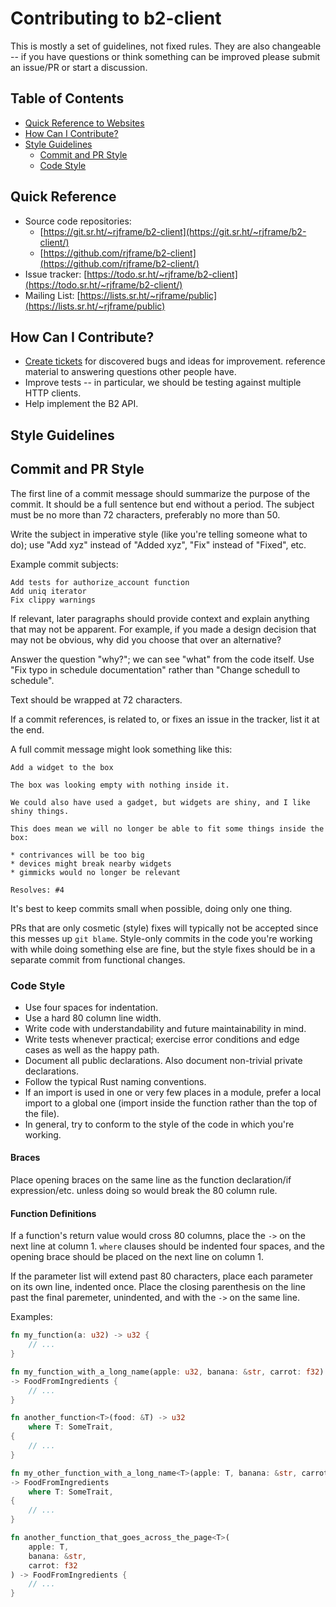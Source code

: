 # Contributing to b2-client

This is mostly a set of guidelines, not fixed rules. They are also changeable --
if you have questions or think something can be improved please submit an
issue/PR or start a discussion.


## Table of Contents

* [Quick Reference to Websites](#quick-reference)
* [How Can I Contribute?](#how-can-i-contribute)
* [Style Guidelines](#style-guidelines)
    * [Commit and PR Style](#commit-and-pr-style)
    * [Code Style](#code-style)


## Quick Reference

* Source code repositories:
    * [https://git.sr.ht/~rjframe/b2-client](https://git.sr.ht/~rjframe/b2-client/)
    * [https://github.com/rjframe/b2-client](https://github.com/rjframe/b2-client/)
* Issue tracker:
  [https://todo.sr.ht/~rjframe/b2-client](https://todo.sr.ht/~rjframe/b2-client/)
* Mailing List:
  [https://lists.sr.ht/~rjframe/public](https://lists.sr.ht/~rjframe/public)


## How Can I Contribute?

* [Create tickets](https://todo.sr.ht/~rjframe/upim) for discovered bugs and
  ideas for improvement.
  reference material to answering questions other people have.
* Improve tests -- in particular, we should be testing against multiple HTTP
  clients.
* Help implement the B2 API.


## Style Guidelines

## Commit and PR Style

The first line of a commit message should summarize the purpose of the commit.
It should be a full sentence but end without a period. The subject must be no
more than 72 characters, preferably no more than 50.

Write the subject in imperative style (like you're telling someone what to do);
use "Add xyz" instead of "Added xyz", "Fix" instead of "Fixed", etc.

Example commit subjects:

```
Add tests for authorize_account function
Add uniq iterator
Fix clippy warnings
```

If relevant, later paragraphs should provide context and explain anything that
may not be apparent. For example, if you made a design decision that may not be
obvious, why did you choose that over an alternative?

Answer the question "why?"; we can see "what" from the code itself. Use "Fix
typo in schedule documentation" rather than "Change schedull to schedule".

Text should be wrapped at 72 characters.

If a commit references, is related to, or fixes an issue in the tracker, list it
at the end.

A full commit message might look something like this:

```
Add a widget to the box

The box was looking empty with nothing inside it.

We could also have used a gadget, but widgets are shiny, and I like
shiny things.

This does mean we will no longer be able to fit some things inside the
box:

* contrivances will be too big
* devices might break nearby widgets
* gimmicks would no longer be relevant

Resolves: #4
```

It's best to keep commits small when possible, doing only one thing.

PRs that are only cosmetic (style) fixes will typically not be accepted since
this messes up `git blame`. Style-only commits in the code you're working with
while doing something else are fine, but the style fixes should be in a separate
commit from functional changes.


### Code Style

* Use four spaces for indentation.
* Use a hard 80 column line width.
* Write code with understandability and future maintainability in mind.
* Write tests whenever practical; exercise error conditions and edge cases as
  well as the happy path.
* Document all public declarations. Also document non-trivial private
  declarations.
* Follow the typical Rust naming conventions.
* If an import is used in one or very few places in a module, prefer a local
  import to a global one (import inside the function rather than the top of the
  file).
* In general, try to conform to the style of the code in which you're working.


#### Braces

Place opening braces on the same line as the function declaration/if
expression/etc. unless doing so would break the 80 column rule.


#### Function Definitions

If a function's return value would cross 80 columns, place the `->` on the next
line at column 1. `where` clauses should be indented four spaces, and the
opening brace should be placed on the next line on column 1.

If the parameter list will extend past 80 characters, place each parameter on
its own line, indented once. Place the closing parenthesis on the line past the
final paremeter, unindented, and with the `->` on the same line.

Examples:

```rust
fn my_function(a: u32) -> u32 {
    // ...
}

fn my_function_with_a_long_name(apple: u32, banana: &str, carrot: f32)
-> FoodFromIngredients {
    // ...
}

fn another_function<T>(food: &T) -> u32
    where T: SomeTrait,
{
    // ...
}

fn my_other_function_with_a_long_name<T>(apple: T, banana: &str, carrot: f32)
-> FoodFromIngredients
    where T: SomeTrait,
{
    // ...
}

fn another_function_that_goes_across_the_page<T>(
    apple: T,
    banana: &str,
    carrot: f32
) -> FoodFromIngredients {
    // ...
}
```
